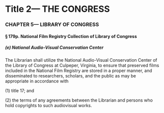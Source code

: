 
# Title 2— THE CONGRESS
### CHAPTER 5— LIBRARY OF CONGRESS
#### § 179p. National Film Registry Collection of Library of Congress
##### (e) National Audio-Visual Conservation Center

The Librarian shall utilize the National Audio-Visual Conservation Center of the Library of Congress at Culpeper, Virginia, to ensure that preserved films included in the National Film Registry are stored in a proper manner, and disseminated to researchers, scholars, and the public as may be appropriate in accordance with

(1) title 17; and

(2) the terms of any agreements between the Librarian and persons who hold copyrights to such audiovisual works.
